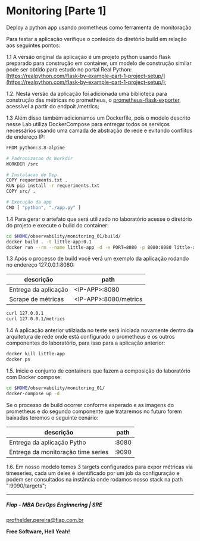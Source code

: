 # Monitoring [Parte 1]
Deploy a python app usando prometheus como ferramenta de monitoração

Para testar a aplicação verifique o conteúdo do diretório build em relação aos seguintes pontos:

1.1 A versão original da aplicação é um projeto python usando flask preparado para construção em container, um modelo de construção similar pode ser obtido para estudo no portal Real Python: [https://realpython.com/flask-by-example-part-1-project-setup/](https://realpython.com/flask-by-example-part-1-project-setup/);


1.2. Nesta versão da aplicação foi adicionada uma biblioteca para construção das métricas no prometheus, o [prometheus-flask-exporter](https://pypi.org/project/prometheus-flask-exporter/), acessível a partir do endpoit /metrics;

1.3 Além disso também adicionamos um Dockerfile, pois o modelo descrito nesse Lab utiliza DockerCompose para entregar todos os serviços necessários usando uma camada de abstração de rede e evitando conflitos de endereço IP:

```sh
FROM python:3.8-alpine

# Padronizacao do Workdir
WORKDIR /src

# Instalacao de Dep.
COPY requeriments.txt .
RUN pip install -r requeriments.txt
COPY src/ .

# Execução da app
CMD [ "python", "./app.py" ]
```

1.4 Para gerar o artefato que será utilizado no laboratório acesse o diretório do projeto e execute o build do container:

```sh
cd $HOME/observability/monitoring_01/build/
docker build . -t little-app:0.1
docker run --rm --name little-app -d -e PORT=8080 -p 8080:8080 little-app:0.1
```

1.3 Após o processo de build você verá um exemplo da aplicação rodando no endereço 127.0.0.1:8080:

| descrição                       | path                              |
|---------------------------------|-----------------------------------|
| Entrega da aplicação            | \<IP-APP>:8080                     |
| Scrape de métricas              | \<IP-APP>:8080/metrics             |

```sh
curl 127.0.0.1
curl 127.0.0.1/metrics
```

1.4 A aplicação anterior utilziada no teste será iniciada novamente dentro da arquitetura de rede onde está configurado o prometheus e os outros componentes do laboratório, para isso para a aplicação anterior:

```sh
docker kill little-app
docker ps
```

1.5. Inicie o conjunto de containers que fazem a composição do laboratório com Docker compose:

```sh
cd $HOME/observability/monitoring_01/
docker-compose up -d
```

Se o processo de build ocorrer conforme esperado e as imagens do prometheus e do segundo componente que trataremos no futuro forem baixadas teremos o seguinte cenário:

| descrição                            | path                              |
|--------------------------------------|-----------------------------------|
| Entrega da aplicação Pytho           | <IP-APP>:8080                     |
| Entrega da monitoração time series   | <IP-APP>:9090                     |


1.6. Em nosso modelo temos 3 targets configurados para expor métricas via timeseries, cada um deles é identificado por um job da configuração e podem ser consultados na instância onde rodamos nosso stack na path ":9090/targets";

---
##### Fiap - MBA DevOps Enginnering | SRE
profhelder.pereira@fiap.com.br

**Free Software, Hell Yeah!**